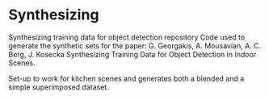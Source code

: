 # Synthesizing
Synthesizing training data for object detection repository
Code used to generate the synthetic sets for the paper:
G. Georgakis, A. Mousavian, A. C. Berg, J. Kosecka
Synthesizing Training Data for Object Detection in Indoor Scenes.

Set-up to work for kitchen scenes and generates both a blended and a simple superimposed dataset.

